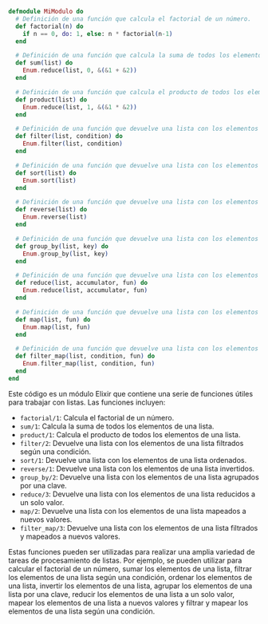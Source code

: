 ```elixir
defmodule MiModulo do
  # Definición de una función que calcula el factorial de un número.
  def factorial(n) do
    if n == 0, do: 1, else: n * factorial(n-1)
  end

  # Definición de una función que calcula la suma de todos los elementos de una lista.
  def sum(list) do
    Enum.reduce(list, 0, &(&1 + &2))
  end

  # Definición de una función que calcula el producto de todos los elementos de una lista.
  def product(list) do
    Enum.reduce(list, 1, &(&1 * &2))
  end

  # Definición de una función que devuelve una lista con los elementos de una lista filtrados según una condición.
  def filter(list, condition) do
    Enum.filter(list, condition)
  end

  # Definición de una función que devuelve una lista con los elementos de una lista ordenados.
  def sort(list) do
    Enum.sort(list)
  end

  # Definición de una función que devuelve una lista con los elementos de una lista invertidos.
  def reverse(list) do
    Enum.reverse(list)
  end

  # Definición de una función que devuelve una lista con los elementos de una lista agrupados por una clave.
  def group_by(list, key) do
    Enum.group_by(list, key)
  end

  # Definición de una función que devuelve una lista con los elementos de una lista reducidos a un solo valor.
  def reduce(list, accumulator, fun) do
    Enum.reduce(list, accumulator, fun)
  end

  # Definición de una función que devuelve una lista con los elementos de una lista mapeados a nuevos valores.
  def map(list, fun) do
    Enum.map(list, fun)
  end

  # Definición de una función que devuelve una lista con los elementos de una lista filtrados y mapeados a nuevos valores.
  def filter_map(list, condition, fun) do
    Enum.filter_map(list, condition, fun)
  end
end
```

Este código es un módulo Elixir que contiene una serie de funciones útiles para trabajar con listas. Las funciones incluyen:

* `factorial/1`: Calcula el factorial de un número.
* `sum/1`: Calcula la suma de todos los elementos de una lista.
* `product/1`: Calcula el producto de todos los elementos de una lista.
* `filter/2`: Devuelve una lista con los elementos de una lista filtrados según una condición.
* `sort/1`: Devuelve una lista con los elementos de una lista ordenados.
* `reverse/1`: Devuelve una lista con los elementos de una lista invertidos.
* `group_by/2`: Devuelve una lista con los elementos de una lista agrupados por una clave.
* `reduce/3`: Devuelve una lista con los elementos de una lista reducidos a un solo valor.
* `map/2`: Devuelve una lista con los elementos de una lista mapeados a nuevos valores.
* `filter_map/3`: Devuelve una lista con los elementos de una lista filtrados y mapeados a nuevos valores.

Estas funciones pueden ser utilizadas para realizar una amplia variedad de tareas de procesamiento de listas. Por ejemplo, se pueden utilizar para calcular el factorial de un número, sumar los elementos de una lista, filtrar los elementos de una lista según una condición, ordenar los elementos de una lista, invertir los elementos de una lista, agrupar los elementos de una lista por una clave, reducir los elementos de una lista a un solo valor, mapear los elementos de una lista a nuevos valores y filtrar y mapear los elementos de una lista según una condición.